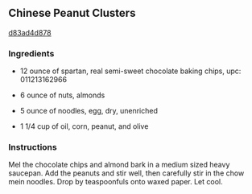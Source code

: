 ## Chinese Peanut Clusters

[d83ad4d878](http://www.food.com/recipe/chinese-peanut-clusters-271537)

### Ingredients

 - 12 ounce of spartan, real semi-sweet chocolate baking chips, upc: 011213162966

 - 6 ounce of nuts, almonds

 - 5 ounce of noodles, egg, dry, unenriched

 - 1 1/4 cup of oil, corn, peanut, and olive

### Instructions

Mel the chocolate chips and almond bark in a medium sized heavy saucepan. Add the peanuts and stir well, then carefully stir in the chow mein noodles. Drop by teaspoonfuls onto waxed paper. Let cool.